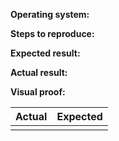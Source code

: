 <!-- Keep the '**' for the titles in each bug report for consistency; --> 

**Operating system:** 
<!-- This section is optional, aka only if relevant; for frontend tasks, list the operating system and browser version --> 
<!-- Use bullet points --> 

**Steps to reproduce:**
<!-- Number the steps --> 

**Expected result:**
<!-- Use bullet points --> 

**Actual result:**
<!-- Use bullet points --> 

**Visual proof:**
<!-- Table below is mostly for frontend related bugs, use if applicable --> 
| Actual | Expected |
|:---------------:|:---------------:|
| <!--** Please highlight/box the parts which do not match the mockups **--> | <!--** The corresponding mockup **--> |